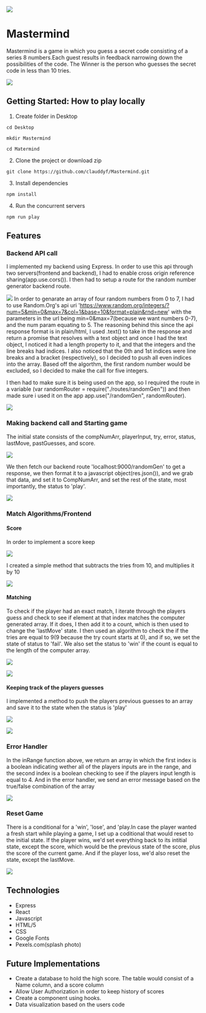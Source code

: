 ![](https://github.com/clauddyf/Mastermind/blob/master/public/stylesheets/Screenshot%20from%202020-02-09%2017-28-07.png)
# Mastermind
Mastermind is a game in which you guess a secret code consisting of a series 8 numbers.Each guest results in feedback narrowing down the possibilities of the code. The Winner is the person who guesses the secret code in less than 10 tries.

![](https://github.com/clauddyf/Mastermind/blob/master/public/stylesheets/Screenshot%20from%202020-02-09%2018-14-06.png)

## Getting Started: How to play locally
1. Create folder in Desktop

 `cd Desktop`
 
 `mkdir Mastermind`
 
 `cd Matermind`

2. Clone the project or download zip

  `git clone https://github.com/clauddyf/Mastermind.git`
  
3. Install dependencies

 `npm install`
 
4. Run the concurrent servers

 `npm run play`


## Features
### Backend API call
I implemented my backend using Express. In order to use this api through two servers(frontend and backend), I had to enable cross origin reference sharing(app.use.cors()). I then had to setup a route for the random number generator backend route.

![](https://github.com/clauddyf/Mastermind/blob/master/public/stylesheets/Screenshot%20from%202020-02-09%2017-48-00.png) 
In order to genarate an array of four random numbers from 0 to 7, I had to use Random.Org's api uri 'https://www.random.org/integers/?num=5&min=0&max=7&col=1&base=10&format=plain&rnd=new' with the parameters in the url being min=0&max=7(because we want numbers 0-7), and the num param equating to 5. The reasoning behind this since the api response format is in plain/html, I used .text() to take in the response and return a promise that resolves with a text object and once I had the text object, I noticed it had a length property to it, and that the integers and the line breaks had indices. I also noticed that the 0th and 1st indices were line breaks and a bracket (respectively), so I decided to push all even indices into the array. Based off the algorthm, the first random number would be excluded, so I decided to make the call for five integers.

I then had to make sure it is being used on the app, so I required the route in a variable (var randomRouter = require("./routes/randomGen")) and then made sure i used it on the app app.use("/randomGen", randomRouter). 

![](https://github.com/clauddyf/Mastermind/blob/master/public/stylesheets/Screenshot%20from%202020-02-09%2017-45-57.png)

### Making backend call and Starting game

The initial state consists of the compNumArr, playerInput, try, error, status, lastMove, pastGuesses, and score. 

![](https://github.com/clauddyf/Mastermind/blob/master/public/stylesheets/Screenshot%20from%202020-02-09%2017-49-46.png)

We then fetch our backend route 'localhost:9000/randomGen' to get a response, we then format it to a javascript object(res.json()), and we grab that data, and set it to CompNumArr, and set the rest of the state, most importantly, the status to 'play'. 

![](https://github.com/clauddyf/Mastermind/blob/master/public/stylesheets/Screenshot%20from%202020-02-09%2017-50-51.png)

### Match Algorithms/Frontend
#### Score
In order to implement a score keep 

![](https://github.com/clauddyf/Mastermind/blob/master/public/stylesheets/Screenshot%20from%202020-02-09%2017-30-00.png)

I created a simple method that subtracts the tries from 10, and multiplies it by 10

![](https://github.com/clauddyf/Mastermind/blob/master/public/stylesheets/Screenshot%20from%202020-02-09%2017-50-40.png)

#### Matching
To check if the player had an exact match, I iterate through the players guess and check to see if element at that index matches the computer generated array. If it does, I then add it to a count, which is then used to change the 'lastMove' state. I then used an algorithm to check the if the tries are equal to 9(9 because the try count starts at 0), and if so, we set the state of status to 'fail'. We also set the status to 'win' if the count is equal to the length of the computer array.

![](https://github.com/clauddyf/Mastermind/blob/master/public/stylesheets/Screenshot%20from%202020-02-09%2017-30-05.png)

![](https://github.com/clauddyf/Mastermind/blob/master/public/stylesheets/Screenshot%20from%202020-02-09%2017-52-58.png)

#### Keeping track of the players guesses
I implemented a method to push the players previous guesses to an array and save it to the state when the status is 'play' 

![](https://github.com/clauddyf/Mastermind/blob/master/public/stylesheets/Screenshot%20from%202020-02-09%2017-53-49.png)

![](https://github.com/clauddyf/Mastermind/blob/master/public/stylesheets/Screenshot%20from%202020-02-09%2017-30-11.png)

### Error Handler
In the inRange function above, we return an array in which the first index is a boolean indicating wether all of the players inputs are in the range, and the second index is a boolean checking to see if the players input length is equal to 4. And in the error handler, we send an error message based on the true/false combination of the array 

![](https://github.com/clauddyf/Mastermind/blob/master/public/stylesheets/Screenshot%20from%202020-02-09%2017-53-24.png)

### Reset Game
There is a conditional for a 'win', 'lose', and 'play.In case the player wanted a fresh start while playing a game, I set up a coditional that would reset to the initial state. If the player wins, we'd set everything back to its intitial state, except the score, which would be the previous state of the score, plus the score of the current game. And if the player loss, we'd also reset the state, except the lastMove.

![](https://github.com/clauddyf/Mastermind/blob/master/public/stylesheets/Screenshot%20from%202020-02-09%2017-50-20.png)


## Technologies
* Express
* React
* Javascript
* HTML/5
* CSS
* Google Fonts
* Pexels.com(splash photo)

## Future Implementations
* Create a database to hold the high score. The table would consist of a Name column, and a score column
* Allow User Authorization in order to keep history of scores
* Create a component using hooks.
* Data visualization based on the users code
